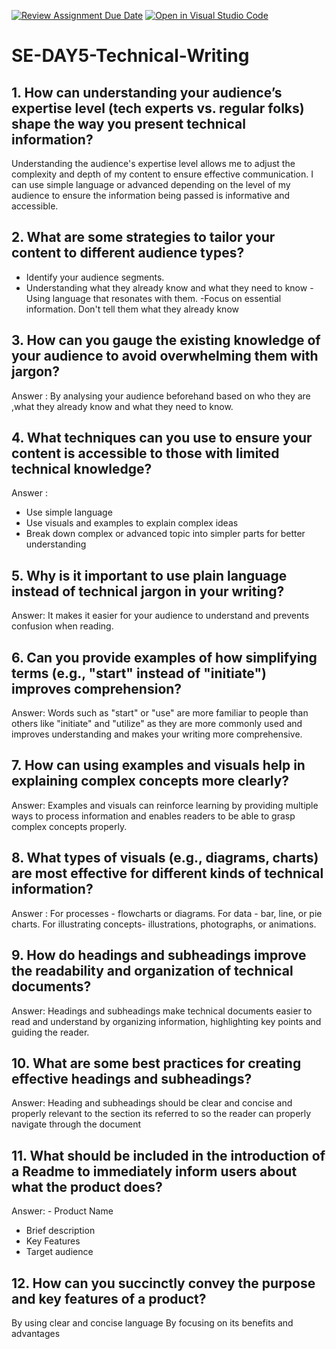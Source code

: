 [![Review Assignment Due Date](https://classroom.github.com/assets/deadline-readme-button-22041afd0340ce965d47ae6ef1cefeee28c7c493a6346c4f15d667ab976d596c.svg)](https://classroom.github.com/a/zsAR-pyY)
[![Open in Visual Studio Code](https://classroom.github.com/assets/open-in-vscode-2e0aaae1b6195c2367325f4f02e2d04e9abb55f0b24a779b69b11b9e10269abc.svg)](https://classroom.github.com/online_ide?assignment_repo_id=15984762&assignment_repo_type=AssignmentRepo)
# SE-DAY5-Technical-Writing
## 1. How can understanding your audience’s expertise level (tech experts vs. regular folks) shape the way you present technical information?
Understanding the audience's expertise level allows me to adjust the complexity and depth of my content to ensure effective communication. I can use simple language or advanced depending on the level of my audience to ensure the information being passed is informative and accessible.
## 2. What are some strategies to tailor your content to different audience types? 
- Identify your audience segments.
- Understanding what they already know and what they need to know
-Using language that resonates with them.
-Focus on essential information. Don't tell them what they already know
## 3. How can you gauge the existing knowledge of your audience to avoid overwhelming them with jargon?
Answer : By analysing your audience beforehand based on who they are ,what they already know and what they need to know.
## 4. What techniques can you use to ensure your content is accessible to those with limited technical knowledge?
Answer : 
- Use simple language
- Use visuals and examples to explain complex ideas
- Break down complex or advanced topic into simpler parts for better understanding 
## 5. Why is it important to use plain language instead of technical jargon in your writing?
Answer: It makes it easier for your audience to understand and prevents confusion when reading.
## 6. Can you provide examples of how simplifying terms (e.g., "start" instead of "initiate") improves comprehension?
Answer: Words such as "start" or "use" are more familiar to people than others like "initiate" and "utilize" as they are more commonly used and improves understanding and makes your writing more comprehensive.
## 7. How can using examples and visuals help in explaining complex concepts more clearly?
Answer: Examples and visuals can reinforce learning by providing multiple ways to process information and enables readers to be able to grasp complex concepts properly.
## 8. What types of visuals (e.g., diagrams, charts) are most effective for different kinds of technical information?
Answer : For processes - flowcharts or diagrams. 
For data - bar, line, or pie charts. For illustrating concepts- illustrations, photographs, or animations.

## 9. How do headings and subheadings improve the readability and organization of technical documents?
Answer: Headings and subheadings make technical documents easier to read and understand by organizing information, highlighting key points and guiding the reader.
## 10. What are some best practices for creating effective headings and subheadings?
Answer: Heading and subheadings should be clear and concise and properly relevant to the section its referred to so the reader can properly navigate through the document
## 11. What should be included in the introduction of a Readme to immediately inform users about what the product does?
Answer: - Product Name
- Brief description
- Key Features
- Target audience
## 12. How can you succinctly convey the purpose and key features of a product?
By using clear and concise language
By focusing on its benefits and advantages 
